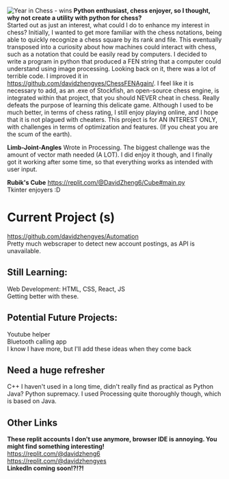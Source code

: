 ![Year in Chess - wins](https://github.com/davidzhengyes/davidzhengyes/assets/81645746/27f361c1-34ef-41bb-925a-2be2e758c737)
**Python enthusiast, chess enjoyer, so I thought, why not create a utility with python for chess?**
<br>
Started out as just an interest, what could I do to enhance my interest in chess? Initially, I wanted to get more familiar with the chess notations, being able to quickly recognize a chess square by its rank and file. This eventually transposed into a curiosity about how machines could interact with chess, such as a notation that could be easily read by computers. I decided to write a program in python that produced a FEN string that a computer could understand using image processing. Looking back on it, there was a lot of terrible code. I improved it in https://github.com/davidzhengyes/ChessFENAgain/. I feel like it is necessary to add, as an .exe of Stockfish, an open-source chess engine, is integrated within that project, that you should NEVER cheat in chess. Really defeats the purpose of learning this delicate game. Although I used to be much better, in terms of chess rating, I still enjoy playing online, and I hope that it is not plagued with cheaters. This project is for AN INTEREST ONLY, with challenges in terms of optimization and features. (If you cheat you are the scum of the earth).

**Limb-Joint-Angles**
Wrote in Processing. The biggest challenge was the amount of vector math needed (A LOT). I did enjoy it though, and I finally got it working after some time, so that everything works as intended with user input.

**Rubik's Cube**
https://replit.com/@DavidZheng6/Cube#main.py
<br>
Tkinter enjoyers :D

# Current Project (s)
https://github.com/davidzhengyes/Automation
<br> Pretty much webscraper to detect new account postings, as API is unavailable.

## Still Learning:
Web Development: HTML, CSS, React, JS
<br>
Getting better with these.

## Potential Future Projects:
Youtube helper
<br>
Bluetooth calling app
<br> I know I have more, but I'll add these ideas when they come back

## Need a huge refresher
C++ I haven't used in a long time, didn't really find as practical as Python
<br>
Java? Python supremacy. I used Processing quite thoroughly though, which is based on Java.

## Other Links
<b> These replit accounts I don't use anymore, browser IDE is annoying. You might find something interesting! </b>
<br>
https://replit.com/@davidzheng6
<br>
https://replit.com/@davidzhengyes
<br> <b> LinkedIn coming soon!?!?! </b>

